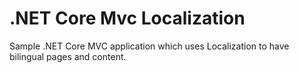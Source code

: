 # .NET Core Mvc Localization
Sample .NET Core MVC application which uses Localization to have bilingual pages and content.
